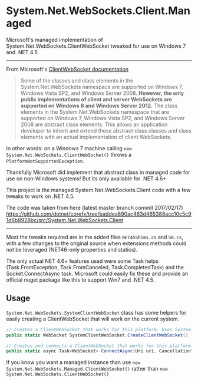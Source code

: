 # System.Net.WebSockets.Client.Managed
Microsoft's managed implementation of System.Net.WebSockets.ClientWebSocket tweaked for use on Windows 7 and .NET 4.5

---

From Microsoft's [ClientWebSocket documentation](https://msdn.microsoft.com/en-us/library/system.net.websockets.clientwebsocket(v=vs.110).aspx)
> Some of the classes and class elements in the System.Net.WebSockets namespace are supported on Windows 7, Windows Vista SP2, and Windows Server 2008. **However, the only public implementations of client and server WebSockets are supported on Windows 8 and Windows Server 2012.** The class elements in the System.Net.WebSockets namespace that are supported on Windows 7, Windows Vista SP2, and Windows Server 2008 are abstract class elements. This allows an application developer to inherit and extend these abstract class classes and class elements with an actual implementation of client WebSockets.

In other words: on a Windows 7 machine calling `new System.Net.WebSockets.ClientWebSocket()` throws a `PlatformNotSupportedException`. 

Thankfully Microsoft did implement that abstract class in managed code for use on non-Windows systems! But its only available for .NET 4.6+

This project is the managed System.Net.WebSockets.Client code with a few tweaks to work on .NET 4.5.

The code was taken from here (latest master branch commit 2017/02/17) https://github.com/dotnet/corefx/tree/baddea890ac483d465388acc10c5c91d6b8928bc/src/System.Net.WebSockets.Client

---

Most the tweaks required are in the added files `NET45Shims.cs` and `SR.cs`, with a few changes to the original source when extensions methods could not be leveraged (NET46-only properties and statics). 

The only actual NET 4.6+ features used were some Task helps (Task.FromException, Task.FromCanceled, Task.CompletedTask) and the Socket.ConnectAsync task. Microsoft could easily fix these and provide an official nuget package like this to support Win7 and .NET 4.5.

## Usage

`System.Net.WebSockets.SystemClientWebSocket` class has some helpers for easily creating a ClientWebSocket that will work on the current system. 

```cs
// Creates a ClientWebSocket that works for this platform. Uses System.Net.WebSockets.ClientWebSocket if supported or System.Net.WebSockets.Managed.ClientWebSocket if not.
public static WebSocket SystemClientWebSocket.CreateClientWebSocket() { ... }

// Creates and connects a ClientWebSocket that works for this platform. Uses System.Net.WebSockets.ClientWebSocket if supported or System.Net.WebSockets.Managed.ClientWebSocket if not.
public static async Task<WebSocket> ConnectAsync(Uri uri, CancellationToken cancellationToken)
```

If you know you want a managed instance than use `new System.Net.WebSockets.Managed.ClientWebSocket()` rather than `new System.Net.WebSockets.ClientWebSocket()`
